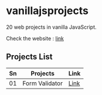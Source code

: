 # vanillajsprojects

20 web projects in vanilla JavaScript.

Check the website : [link](https://jagritparajuli.github.io/vanillajsprojects/)

## Projects List

| Sn  | Projects       | Link                                                                                 |
| --- | -------------- | ------------------------------------------------------------------------------------ |
| 01  | Form Validator | [Link](https://jagritparajuli.github.io/vanillajsprojects/form-validator/index.html) |
